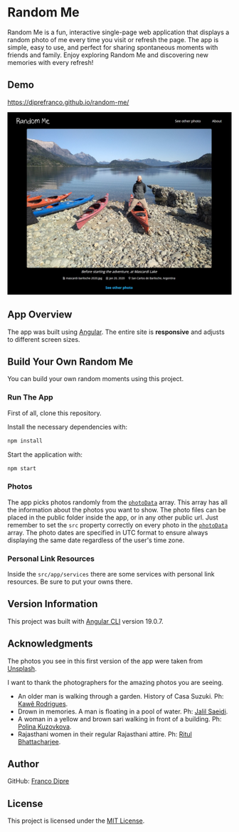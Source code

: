 # Random Me
Random Me is a fun, interactive single-page web application that displays a random photo of me every time you visit or refresh the page. The app is simple, easy to use, and perfect for sharing spontaneous moments with friends and family. Enjoy exploring Random Me and discovering new memories with every refresh!

## Demo
https://diprefranco.github.io/random-me/

![Website Screenshot](https://github.com/diprefranco/random-me/blob/main/public/assets/images/website-screenshot.jpg)

## App Overview
The app was built using [Angular](https://angular.dev/).
The entire site is **responsive** and adjusts to different screen sizes.

## Build Your Own Random Me
You can build your own random moments using this project.

### Run The App
First of all, clone this repository.

Install the necessary dependencies with:

```bash
npm install
```

Start the application with:

```bash
npm start
```

### Photos
The app picks photos randomly from the [`photoData`](https://github.com/diprefranco/random-me/blob/main/src/app/data/photo.data.ts) array. This array has all the information about the photos you want to show.
The photo files can be placed in the public folder inside the app, or in any other public url. Just remember to set the `src` property correctly on every photo in the [`photoData`](https://github.com/diprefranco/random-me/blob/main/src/app/data/photo.data.ts) array.
The photo dates are specified in UTC format to ensure always displaying the same date regardless of the user's time zone.

### Personal Link Resources
Inside the `src/app/services` there are some services with personal link resources. Be sure to put your owns there.

## Version Information
This project was built with [Angular CLI](https://github.com/angular/angular-cli) version 19.0.7.

## Acknowledgments
The photos you see in this first version of the app were taken from [Unsplash](https://unsplash.com/).

I want to thank the photographers for the amazing photos you are seeing.
- An older man is walking through a garden. History of Casa Suzuki. Ph: [Kawê Rodrigues](https://unsplash.com/@kawerodriguess).
- Drown in memories. A man is floating in a pool of water. Ph: [Jalil Saeidi](https://unsplash.com/@jalil_sd).
- A woman in a yellow and brown sari walking in front of a building. Ph: [Polina Kuzovkova](https://unsplash.com/@p_kuzovkova).
- Rajasthani women in their regular Rajasthani attire. Ph: [Ritul Bhattacharjee](https://unsplash.com/@rd_ritul7).

## Author
GitHub: [Franco Dipre](https://github.com/diprefranco/)

## License
This project is licensed under the [MIT License](LICENSE).
